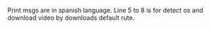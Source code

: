 Print msgs are in spanish language.
Line 5 to 8 is for detect os and download video by downloads default rute.
